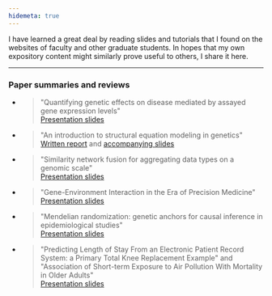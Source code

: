 ```yaml
---
hidemeta: true
---
```


I have learned a great deal by reading slides and tutorials that I found on the websites of faculty and other graduate students. In hopes that my own expository content might similarly prove useful to others, I share it here.

---

### Paper summaries and reviews

- 
    > "Quantifying genetic effects on disease mediated by assayed gene expression levels"  
    > [Presentation slides](MESC_2022.pdf)
- 
    > "An introduction to structural equation modeling in genetics"  
    > [Written report](Genomic_SEM_report_2021.pdf) and [accompanying slides](Genomic_SEM_slides_2021.pdf)
- 
    > "Similarity network fusion for aggregating data types on a genomic scale"  
    > [Presentation slides](SNF_StatGen2021.pdf)
- 
    > "Gene-Environment Interaction in the Era of Precision Medicine"  
    > [Presentation slides](GxE_Interaction_2020.pdf)
- 
    > "Mendelian randomization: genetic anchors for causal inference in epidemiological studies"  
    >[Presentation slides](Mendelian_Randomization_StatGen2020.pdf)
- 
    > "Predicting Length of Stay From an Electronic Patient Record System: a Primary Total Knee Replacement Example" and "Association of Short-term Exposure to Air Pollution With Mortality in Older Adults"  
    > [Presentation slides](Final_Presentation_Regression2020.pdf)
    
    